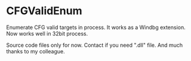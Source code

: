 # CFGValidEnum
Enumerate CFG valid targets in process. It works as a Windbg extension. Now works well in 32bit process.

Source code files only for now. Contact if you need ".dll" file. And much thanks to my colleague.
